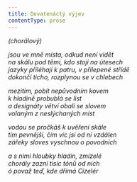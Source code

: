 ```yaml
---
title: Devatenáctý výjev
contentType: prose
---
```


<section>

_(chorálový)_

_jsou ve mně místa, odkud není vidět  
na skálu pod těmi, kdo stojí na útesech  
jazyky přiléhají k patru, v přilepené střídě  
dokončí ticho, rozplynou se v chlebech_

</section>

<section>

_mezitím, pobit nepůvodním kovem  
k hladině probublá se list  
a designáty větví obalí se slovem  
volaným z neslýchaných míst_

</section>

<section>

_vodou se pročkáš k uvěření skále  
tím pevnější, čím víc jsi od ní vzdálen  
zářeky sloves vyschnou o povodních_

</section>

<section>

_a s nimi hloubky hladin, zmizelé  
chorály zazní tisíc tónů od nich  
_ó považ teď_, kde dřímá Cizelér_

</section>
